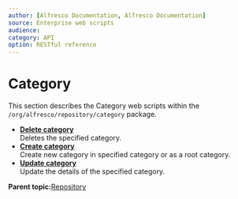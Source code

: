 ```yaml
---
author: [Alfresco Documentation, Alfresco Documentation]
source: Enterprise web scripts
audience: 
category: API
option: RESTful reference
---
```


# Category

This section describes the Category web scripts within the `/org/alfresco/repository/category` package.

-   **[Delete category](../references/RESTful-CategoryCategoryDelete.md)**  
 Deletes the specified category.
-   **[Create category](../references/RESTful-CategoryCategoryPost.md)**  
 Create new category in specified category or as a root category.
-   **[Update category](../references/RESTful-CategoryCategoryPut.md)**  
 Update the details of the specified category.

**Parent topic:**[Repository](../references/RESTful-Repository.md)

